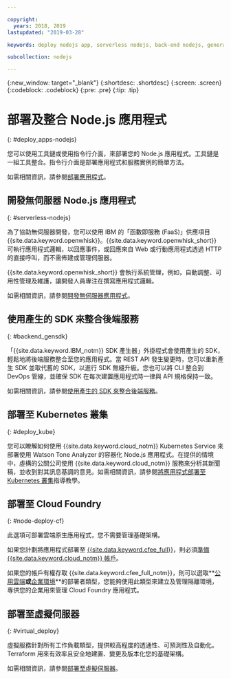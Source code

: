 ```yaml
---

copyright:
  years: 2018, 2019
lastupdated: "2019-03-28"

keywords: deploy nodejs app, serverless nodejs, back-end nodejs, generated sdk nodejs, cloud foundry deploy nodejs, kubernetes deploy nodejs, virtual nodejs

subcollection: nodejs

---
```


{:new_window: target="_blank"}
{:shortdesc: .shortdesc}
{:screen: .screen}
{:codeblock: .codeblock}
{:pre: .pre}
{:tip: .tip}

# 部署及整合 Node.js 應用程式
{: #deploy_apps-nodejs}

您可以使用工具鏈或使用指令行介面，來部署您的 Node.js 應用程式。工具鏈是一組工具整合。指令行介面是部署應用程式和服務實例的簡單方法。

如需相關資訊，請參閱[部署應用程式](/docs/apps/dep-app-tool.html#deploying-apps)。

## 開發無伺服器 Node.js 應用程式
{: #serverless-nodejs}

為了協助無伺服器開發，您可以使用 IBM 的「函數即服務 (FaaS)」供應項目 {{site.data.keyword.openwhisk}}。{{site.data.keyword.openwhisk_short}} 可執行應用程式邏輯，以回應事件，或回應來自 Web 或行動應用程式透過 HTTP 的直接呼叫，而不需佈建或管理伺服器。

{{site.data.keyword.openwhisk_short}} 會執行系統管理，例如，自動調整、可用性管理及維護，讓開發人員專注在撰寫應用程式邏輯。

如需相關資訊，請參閱[開發無伺服器應用程式](/docs/apps/deploying/functions.html#serverless)。

## 使用產生的 SDK 來整合後端服務
{: #backend_gensdk}

「{{site.data.keyword.IBM_notm}} SDK 產生器」外掛程式會使用產生的 SDK，輕鬆地將後端服務整合至您的應用程式。當 REST API 發生變更時，您可以重新產生 SDK 並取代舊的 SDK，以進行 SDK 無縫升級。您也可以將 CLI 整合到 DevOps 管線，並確保 SDK 在每次建置應用程式時一律與 API 規格保持一致。

如需相關資訊，請參閱[使用產生的 SDK 來整合後端服務](/docs/swift/backend/cli_sdkgen.html#sdkgen-cli)。

## 部署至 Kubernetes 叢集
{: #deploy_kube}

您可以瞭解如何使用 {{site.data.keyword.cloud_notm}} Kubernetes Service 來部署使用 Watson Tone Analyzer 的容器化 Node.js 應用程式。在提供的情境中，虛構的公關公司使用 {{site.data.keyword.cloud_notm}} 服務來分析其新聞稿，並收到對其訊息基調的意見。如需相關資訊，請參閱[將應用程式部署至 Kubernetes 叢集](/docs/containers/cs_tutorials_apps.html#cs_apps_tutorial)指導教學。

## 部署至 Cloud Foundry
{: #node-deploy-cf}

此選項可部署雲端原生應用程式，您不需要管理基礎架構。

如果您計劃將應用程式部署至 [{{site.data.keyword.cfee_full}}](/docs/cloud-foundry/index.html#about)，則必須[準備 {{site.data.keyword.cloud_notm}} 帳戶](/docs/cloud-foundry/prepare-account.html#prepare)。

如果您的帳戶有權存取 {{site.data.keyword.cfee_full_notm}}，則可以選取**[公用雲端](/docs/cloud-foundry-public/about-cf.html#about-cf)**或**[企業環境](/docs/cloud-foundry-public/cfee.html#cfee)**的部署者類型，您能夠使用此類型來建立及管理隔離環境，專供您的企業用來管理 Cloud Foundry 應用程式。

## 部署至虛擬伺服器
{: #virtual_deploy}

虛擬服務針對所有工作負載類型，提供較高程度的透通性、可預測性及自動化。Terraform 用來有效率且安全地建置、變更及版本化您的基礎架構。

如需相關資訊，請參閱[部署至虛擬伺服器](/docs/apps/vsi-deploy.html#vsi-deploy)。
